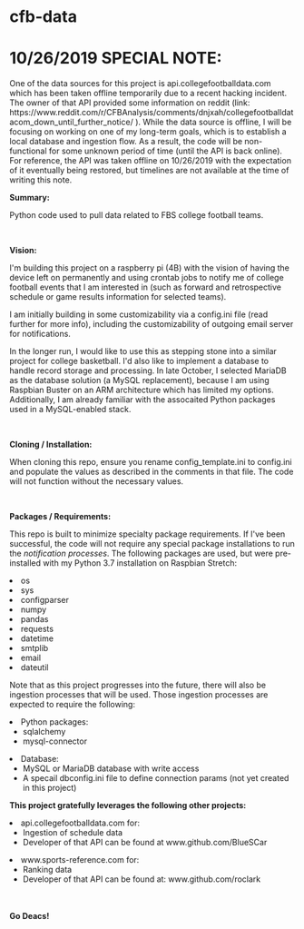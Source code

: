# cfb-data

<h1>10/26/2019 SPECIAL NOTE:</h1>
<p>One of the data sources for this project is 
api.collegefootballdata.com which has been taken offline temporarily 
due to a recent hacking incident.  The owner of that API provided 
some information on reddit (link: 
https://www.reddit.com/r/CFBAnalysis/comments/dnjxah/collegefootballdatacom_down_until_further_notice/ ). 
While the data source is offline, I will be focusing on working on 
one of my long-term goals, which is to establish a local database 
and ingestion flow.  As a result, the code will be non-functional 
for some unknown period of time (until the API is back online). 
For reference, the API was taken offline on 10/26/2019 with the 
expectation of it eventually being restored, but timelines are 
not available at the time of writing this note.

<b>Summary:</b>
<p>Python code used to pull data related to FBS college football teams.</p>
<br>

<b>Vision:</b>
<p>I'm building this project on a raspberry pi (4B) with the vision 
of having the device left on permanently and using crontab jobs to 
notify me of college football events that I am interested in (such 
as forward and retrospective schedule or game results information for 
selected teams).</p>

<p>I am initially building in some customizability via a config.ini 
file (read further for more info), including the customizability of 
outgoing email server for notifications. </p>

<p>In the longer run, I would like to use this as stepping stone into
a similar project for college basketball.  I'd also like to implement
a database to handle record storage and processing.  In late October,
I selected MariaDB as the database solution (a MySQL replacement), 
because I am using Raspbian Buster on an ARM architecture which has 
limited my options.  Additionally, I am already familiar with the 
assocaited Python packages used in a MySQL-enabled stack.</p>
<br>

<b>Cloning / Installation:</b>
<p>When cloning this repo, ensure you rename config_template.ini to 
config.ini and populate the values as described in the comments 
in that file.  The code will not function without the necessary 
values.</p>
<br>

<b>Packages / Requirements:</b>
<p>This repo is built to minimize specialty package requirements. 
If I've been successful, the code will not require any special 
package installations to run the <i>notification processes</i>.  The 
following packages are used, but were pre-installed with my 
Python 3.7 installation on Raspbian Stretch:</p>
<li>os
<li>sys
<li>configparser
<li>numpy
<li>pandas
<li>requests
<li>datetime
<li>smtplib
<li>email
<li>dateutil
<br>

<p>Note that as this project progresses into the future, there 
will also be ingestion processes that will be used.  Those
ingestion processes are expected to require the following:</p>
<li>Python packages:
  <ul>
  <li>sqlalchemy
  <li>mysql-connector
  </ul>
<li>Database:
  <ul>
  <li>MySQL or MariaDB database with write access
  <li>A specail dbconfig.ini file to define 
  connection params (not yet created in this 
  project)
  </ul>

<b>This project gratefully leverages the following other projects:</b>
<li>api.collegefootballdata.com for:
  <ul>
  <li>Ingestion of schedule data
  <li>Developer of that API can be found at www.github.com/BlueSCar
  </ul>

<li>www.sports-reference.com for:
  <ul>
  <li>Ranking data
  <li>Developer of that API can be found at: www.github.com/roclark
  </ul>

<br><br>
<b>Go Deacs!</b>
